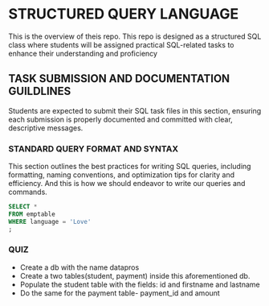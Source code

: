 # STRUCTURED QUERY LANGUAGE
This is the overview of theis repo.
This repo is designed as a structured SQL class where students will be assigned practical SQL-related tasks to enhance their understanding and proficiency

## TASK SUBMISSION AND DOCUMENTATION GUILDLINES
Students are expected to submit their SQL task files in this section, ensuring each submission is properly documented and committed with clear, descriptive messages.

### STANDARD QUERY FORMAT AND SYNTAX
This section outlines the best practices for writing SQL queries, including formatting, naming conventions, and optimization tips for clarity and efficiency.
And this is how we should endeavor to write our queries and commands.

```SQL
SELECT *
FROM emptable
WHERE language = 'Love'
;
```

### QUIZ
- Create a db with the name datapros
- Create a two tables(student, payment) inside this aforementioned db.
- Populate the student table with the fields: id and firstname and lastname
- Do the same for the payment table- payment_id and amount
